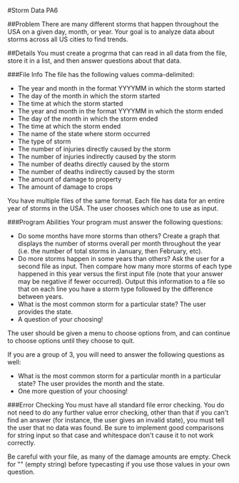 #Storm Data PA6

##Problem
There are many different storms that happen throughout the USA on a given day, month, or year. 
Your goal is to analyze data about storms across all US cities to find trends.

##Details
You must create a progrma that can read in all data from the file, store it in a list, and then answer questions about that data.

###File Info
The file has the following values comma-delimited:
* The year and month in the format YYYYMM in which the storm started 
* The day of the month in which the storm started
* The time at which the storm started
* The year and month in the format YYYYMM in which the storm ended
* The day of the month in which the storm ended
* The time at which the storm ended
* The name of the state where storm occurred
* The type of storm
* The number of injuries directly caused by the storm
* The number of injuries indirectly caused by the storm
* The number of deaths directly caused by the storm
* The number of deaths indirectly caused by the storm
* The amount of damage to property
* The amount of damage to crops

You have multiple files of the same format. Each file has data for an entire year of storms in the USA. The user chooses which one to use as input.

###Program Abilities
Your program must answer the following questions:
* Do some months have more storms than others?
Create a graph that displays the number of storms overall per month throughout the year (i.e. the number of total storms in January, then February, etc).
* Do more storms happen in some years than others?
Ask the user for a second file as input.
Then compare how many more storms of each type happened in this year versus the first input file
(note that your answer may be negative if fewer occurred).
 Output this information to a file so that on each line you have a storm type followed by the difference between years.
* What is the most common storm for a particular state? The user provides the state.
* A question of your choosing!

The user should be given a menu to choose options from, and can continue to choose options until they choose to quit.

If you are a group of 3, you will need to answer the following questions as well:
* What is the most common storm for a particular month in a particular state? The user provides the month and the state.
* One more question of your choosing!

###Error Checking
You must have all standard file error checking. You do not need to do any further value error checking, other than that if you can't find an answer (for instance, the user gives an invalid state), you must tell the user that no data was found. 
Be sure to implement good comparisons for string input so that case and whitespace don't cause it to not work correctly.

Be careful with your file, as many of the damage amounts are empty. Check for "" (empty string) before typecasting if you use those values in your own question.
